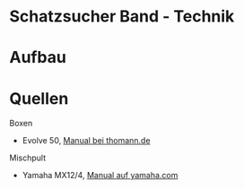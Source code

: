 # Schatzsucher Band - Technik

# Aufbau


# Quellen

Boxen
- Evolve 50,  [Manual bei thomann.de](https://images.static-thomann.de/pics/atg/atgdata/document/manual/422436.pdf) 
 

Mischpult
- Yamaha MX12/4, [Manual auf yamaha.com](https://de.yamaha.com/files/download/other_assets/1/319101/MX12_4G.pdf)
